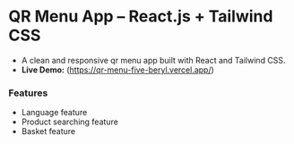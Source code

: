 # QR Menu App – React.js + Tailwind CSS
- A clean and responsive qr menu app built with React and Tailwind CSS.
- **Live Demo:** (https://qr-menu-five-beryl.vercel.app/)

### Features
- Language feature
- Product searching feature
- Basket feature
